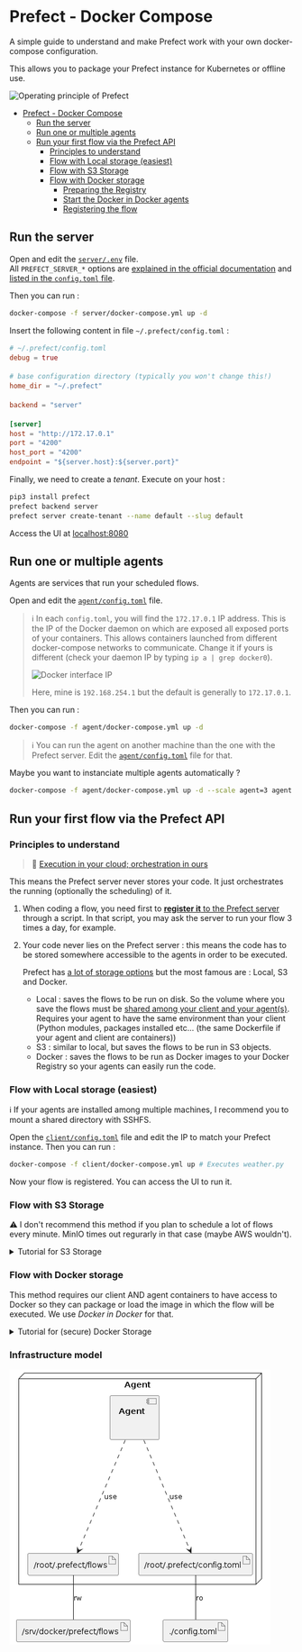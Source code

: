 # Prefect - Docker Compose

A simple guide to understand and make Prefect work with your own docker-compose configuration.

This allows you to package your Prefect instance for Kubernetes or offline use.

![Operating principle of Prefect](./prefect_schema_principle.jpg)

- [Prefect - Docker Compose](#prefect---docker-compose)
  - [Run the server](#run-the-server)
  - [Run one or multiple agents](#run-one-or-multiple-agents)
  - [Run your first flow via the Prefect API](#run-your-first-flow-via-the-prefect-api)
    - [Principles to understand](#principles-to-understand)
    - [Flow with Local storage (easiest)](#flow-with-local-storage-easiest)
    - [Flow with S3 Storage](#flow-with-s3-storage)
    - [Flow with Docker storage](#flow-with-docker-storage)
      - [Preparing the Registry](#preparing-the-registry)
      - [Start the Docker in Docker agents](#start-the-docker-in-docker-agents)
      - [Registering the flow](#registering-the-flow)

## Run the server

Open and edit the [`server/.env`](./server/.env) file.  
All `PREFECT_SERVER_*` options are [explained in the official documentation](https://docs.prefect.io/core/concepts/configuration.html#environment-variables) and [listed in the `config.toml` file](https://github.com/PrefectHQ/prefect/blob/master/src/prefect/config.toml).

Then you can run :

```bash
docker-compose -f server/docker-compose.yml up -d
```

Insert the following content in file `~/.prefect/config.toml` :

```conf
# ~/.prefect/config.toml
debug = true

# base configuration directory (typically you won't change this!)
home_dir = "~/.prefect"

backend = "server"

[server]
host = "http://172.17.0.1"
port = "4200"
host_port = "4200"
endpoint = "${server.host}:${server.port}"
```

Finally, we need to create a _tenant_. Execute on your host :

```bash
pip3 install prefect
prefect backend server
prefect server create-tenant --name default --slug default
```

Access the UI at [localhost:8080](http://localhost:8080)

## Run one or multiple agents

Agents are services that run your scheduled flows.

Open and edit the [`agent/config.toml`](./agent/config.toml) file.

> :information_source: In each `config.toml`, you will find the `172.17.0.1` IP address. This is the IP of the Docker daemon on which are exposed all exposed ports of your containers. This allows containers launched from different docker-compose networks to communicate. Change it if yours is different (check your daemon IP by typing `ip a | grep docker0`).
> 
> ![Docker interface IP](./docker_interface.png)
> 
> Here, mine is `192.168.254.1` but the default is generally to `172.17.0.1`.

Then you can run :

```bash
docker-compose -f agent/docker-compose.yml up -d
```

> :information_source: You can run the agent on another machine than the one with the Prefect server. Edit the [`agent/config.toml`](./agent/config.toml) file for that.

Maybe you want to instanciate multiple agents automatically ?

```bash
docker-compose -f agent/docker-compose.yml up -d --scale agent=3 agent
```

## Run your first flow via the Prefect API

### Principles to understand

> :speech_balloon: [Execution in your cloud; orchestration in ours](https://medium.com/the-prefect-blog/the-prefect-hybrid-model-1b70c7fd296)

This means the Prefect server never stores your code. It just orchestrates the running (optionally the scheduling) of it.

1. When coding a flow, you need first to [**register it** to the Prefect server](./client/weather.py#L50) through a script. In that script, you may ask the server to run your flow 3 times a day, for example.
2. Your code never lies on the Prefect server : this means the code has to be stored somewhere accessible to the agents in order to be executed.

    Prefect has [a lot of storage options](https://docs.prefect.io/orchestration/execution/storage_options.html) but the most famous are : Local, S3 and Docker.

    - Local : saves the flows to be run on disk. So the volume where you save the flows must be [shared among your client and your agent(s)](./client/docker-compose.yml#L9). Requires your agent to have the same environment than your client (Python modules, packages installed etc... (the same Dockerfile if your agent and client are containers))
    - S3 : similar to local, but saves the flows to be run in S3 objects.
    - Docker : saves the flows to be run as Docker images to your Docker Registry so your agents can easily run the code.

### Flow with Local storage (easiest)

:information_source: If your agents are installed among multiple machines, I recommend you to mount a shared directory with SSHFS.

Open the [`client/config.toml`](./client/config.toml) file and edit the IP to match your Prefect instance. Then you can run :

```bash
docker-compose -f client/docker-compose.yml up # Executes weather.py
```

Now your flow is registered. You can access the UI to run it.

### Flow with S3 Storage

:warning: I don't recommend this method if you plan to schedule a lot of flows every minute. MinIO times out regurarly in that case (maybe AWS wouldn't).

<details>
<summary>Tutorial for S3 Storage</summary>
<br/>

We will use [MinIO](https://www.github.com/minio/minio) as our S3 server.

```bash
docker-compose -f client_s3/docker-compose.yml up -d minio # Starts MinIO
```

1. Go to [localhost:9000](http://localhost:9000) create a new **bucket** named `prefect` by clicking the red **(+)** button bottom right.

2. Open the [`client/config.toml`](./client/config.toml) file and edit the IP to match your Prefect instance and S3 server endpoint. Then you can run :

  ```bash
  docker-compose -f client_s3/docker-compose.yml up weather # Executes weather.py
  ```

Now your flow is registered. You can access the UI to run it.

</details>

### Flow with Docker storage

This method requires our client AND agent containers to have access to Docker so they can package or load the image in which the flow will be executed. We use _Docker in Docker_ for that.

<details>
<summary>Tutorial for (secure) Docker Storage</summary>

#### Preparing the Registry

A Docker Registry is needed in order to save images that are going to be used by our agents.

1. Open the [`client_docker/config.toml`](./client_docker/config.toml) [`client_docker/docker-compose.yml`](client_docker/docker-compose.yml) files and edit the IP to match your Prefect instance.

2. Generate the authentication credentials for our registry

  ```bash
  sudo apt install apache2-utils # required to generate basic_auth credentials
  cd client_docker/registry/auth && htpasswd -B -c .htpasswd myusername && cd -
  ```

  > To add more users, re-run the previous command **without** the -c option

3. Start the registry

  ```bash
  docker-compose -f client_docker/docker-compose.yml up -d registry
  ```

4. Login to the registry

  You need to allow your Docker daemon to push to this registry. Insert this in your `/etc/docker/daemon.json` (create if needed) :

  ```json
  {
    "insecure-registries": ["172.17.0.1:5000"]
  }
  ```

  Then, run :

  ```bash
  docker login http://172.17.0.1:5000 # with myusername and the password you typed
  ```

  You should see : _Login Succeeded_

#### Start the Docker in Docker agents

Edit registry credentials in `./agent_docker/docker-compose.yml` and run :

```bash
docker-compose -f agent_docker/docker-compose.yml up -d
```

#### Registering the flow

We're going to push our Docker image with Python dependencies and register our flow.

1. Build, tag and push the image

  ```bash
  docker build . -f ./client_docker/execution.Dockerfile -t 172.17.0.1:5000/weather/base_image
  ```

  > You **must** prefix your image by the registry URI `172.17.0.1`

  ```bash
  docker push 172.17.0.1:5000/weather/base_image
  ```

2. Register the flow

  Edit registry credentials in `./client_docker/docker-compose.yml` and run :

  ```bash
  docker-compose -f ./client_docker/docker-compose.yml up weather
  ```

Now your flow is registered. You can access the UI to run it.

</details>


### Infrastructure model

![Infrastructure model](.infragenie/infrastructure_model.png)